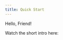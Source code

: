 ```yaml
---
title: Quick Start
---
```


<Intro>

Hello, Friend!

</Intro>



Watch the short intro here:

<YouTubeIframe src="https://www.youtube.com/embed/lDDUrcOdFnQ" title="YouTube video player" />